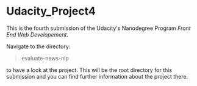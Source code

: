 # Udacity_Project4

This is the fourth submission of the Udacity's Nanodegree Program *Front End Web Developement*.

Navigate to the directory:
> evaluate-news-nlp 

 
to have a look at the project. This will be the root directory for this submission and you can find further information about the project there.
